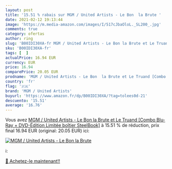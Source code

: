 ```yaml
---
layout: post
title: '15.51 % rabais sur MGM / United Artists - Le Bon  la Brute '
date: 2021-02-12 19:13:44
image: 'https://m.media-amazon.com/images/I/517cJbaOloL._SL200_.jpg'
comments: true
category: ofertas
author: ring
slug: 'B00IDI30XA-fr MGM / United Artists - Le Bon la Brute et Le Truand [Combo...'
sku: 'B00IDI30XA-fr'
tags: [  ]
actualPrice: 16.94 EUR
currency: EUR
price: 16.94
comparePrice: 20.05 EUR
prodname: 'MGM / United Artists - Le Bon  la Brute et Le Truand [Combo Blu-Ray + DVD-Édition Limitée boîtier SteelBook]'
country: 'fr'
flag: '🇫🇷'
brand: 'MGM / United Artists'
buyurl: 'https://www.amazon.fr/dp/B00IDI30XA/?tag=tolees0d-21'
descuento: '15.51'
average: '16.76'
---
```


Vous avez [MGM / United Artists - Le Bon  la Brute et Le Truand [Combo Blu-Ray + DVD-Édition Limitée boîtier SteelBook]](https://www.amazon.fr/dp/B00IDI30XA/?tag=tolees0d-21)  à  15.51 % de réduction, prix final  16.94 EUR (original: 20.05 EUR) ici:

[![MGM / United Artists - Le Bon  la Brute ](https://m.media-amazon.com/images/I/517cJbaOloL._SL200_.jpg)](https://www.amazon.fr/dp/B00IDI30XA/?tag=tolees0d-21)

ℹ️:


[🛒 Achetez-le maintenant!!](https://www.amazon.fr/dp/B00IDI30XA/?tag=tolees0d-21)
